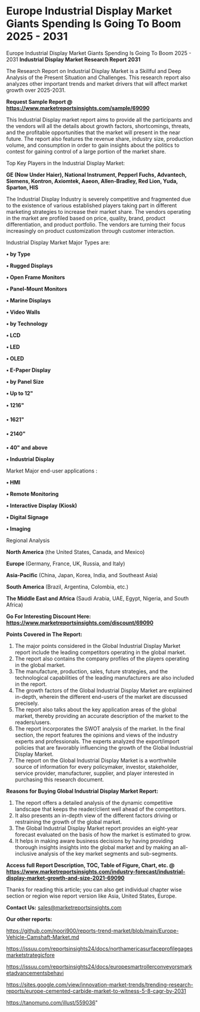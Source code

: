 # Europe Industrial Display Market Giants Spending Is Going To Boom 2025 - 2031
 Europe Industrial Display Market Giants Spending Is Going To Boom 2025 - 2031
<strong>Industrial Display Market Research Report 2031</strong>

The Research Report on Industrial Display Market is a Skillful and Deep Analysis of the Present Situation and Challenges. This research report also analyzes other important trends and market drivers that will affect market growth over 2025-2031.

<strong>Request Sample Report @ <a href=https://www.marketreportsinsights.com/sample/69090>https://www.marketreportsinsights.com/sample/69090</a></strong>

This Industrial Display market report aims to provide all the participants and the vendors will all the details about growth factors, shortcomings, threats, and the profitable opportunities that the market will present in the near future. The report also features the revenue share, industry size, production volume, and consumption in order to gain insights about the politics to contest for gaining control of a large portion of the market share.

Top Key Players in the Industrial Display Market:

<strong>GE (Now Under Haier), National Instrument, Pepperl Fuchs, Advantech, Siemens, Kontron, Axiomtek, Aaeon, Allen-Bradley, Red Lion, Yuda, Sparton, HIS</strong>

The Industrial Display Industry is severely competitive and fragmented due to the existence of various established players taking part in different marketing strategies to increase their market share. The vendors operating in the market are profiled based on price, quality, brand, product differentiation, and product portfolio. The vendors are turning their focus increasingly on product customization through customer interaction.

Industrial Display Market Major Types are:

<strong>• by Type

• Rugged Displays

• Open Frame Monitors

• Panel-Mount Monitors

• Marine Displays

• Video Walls

• by Technology

• LCD

• LED

• OLED

• E-Paper Display

• by Panel Size

• Up to 12&#34;

• 1216&#34;

• 1621&#34;

• 2140&#34;

• 40&#34; and above

• Industrial Display</strong>

Market Major end-user applications :

<strong>• HMI

• Remote Monitoring

• Interactive Display (Kiosk)

• Digital Signage

• Imaging</strong>

Regional Analysis

</u><strong><b>North America</b></strong> (the United States, Canada, and Mexico)

<strong><b>Europe </b></strong>(Germany, France, UK, Russia, and Italy)

<strong><b>Asia-Pacific</b></strong> (China, Japan, Korea, India, and Southeast Asia)

<strong><b>South America</b></strong> (Brazil, Argentina, Colombia, etc.)

<strong><b>The Middle East and Africa</b></strong> (Saudi Arabia, UAE, Egypt, Nigeria, and South Africa)

<strong>Go For Interesting Discount Here: <a href=https://www.marketreportsinsights.com/discount/69090>https://www.marketreportsinsights.com/discount/69090</a></strong>

<strong>Points Covered in The Report:</strong>
<ol>
  <li>The major points considered in the Global Industrial Display Market report include the leading competitors operating in the global market.</li>
  <li>The report also contains the company profiles of the players operating in the global market.</li>
  <li>The manufacture, production, sales, future strategies, and the technological capabilities of the leading manufacturers are also included in the report.</li>
  <li>The growth factors of the Global Industrial Display Market are explained in-depth, wherein the different end-users of the market are discussed precisely.</li>
  <li>The report also talks about the key application areas of the global market, thereby providing an accurate description of the market to the readers/users.</li>
  <li>The report incorporates the SWOT analysis of the market. In the final section, the report features the opinions and views of the industry experts and professionals. The experts analyzed the export/import policies that are favorably influencing the growth of the Global Industrial Display Market.</li>
  <li>The report on the Global Industrial Display Market is a worthwhile source of information for every policymaker, investor, stakeholder, service provider, manufacturer, supplier, and player interested in purchasing this research document.</li>
</ol>
<strong>Reasons for Buying Global Industrial Display Market Report:</strong>

<ol>
  <li>The report offers a detailed analysis of the dynamic competitive landscape that keeps the reader/client well ahead of the competitors.</li>
  <li>It also presents an in-depth view of the different factors driving or restraining the growth of the global market.</li>
  <li>The Global Industrial Display Market report provides an eight-year forecast evaluated on the basis of how the market is estimated to grow.</li>
  <li>It helps in making aware business decisions by having providing thorough insights insights into the global market and by making an all-inclusive analysis of the key market segments and sub-segments.</li>
</ol>
<strong>Access full Report Description, TOC, Table of Figure, Chart, etc. @ <a href=https://www.marketreportsinsights.com/industry-forecast/industrial-display-market-growth-and-size-2021-69090>https://www.marketreportsinsights.com/industry-forecast/industrial-display-market-growth-and-size-2021-69090</a></strong>


Thanks for reading this article; you can also get individual chapter wise section or region wise report version like Asia, United States, Europe.

<strong>Contact Us:</strong>
sales@marketreportsinsights.com

<strong>Our other reports:</strong>

<a href=https://github.com/noori900/reports-trend-market/blob/main/Europe-Vehicle-Camshaft-Market.md>https://github.com/noori900/reports-trend-market/blob/main/Europe-Vehicle-Camshaft-Market.md</a>

<a href=https://issuu.com/reportsinsights24/docs/northamericasurfaceprofilegagesmarketstrategicfore>https://issuu.com/reportsinsights24/docs/northamericasurfaceprofilegagesmarketstrategicfore</a>

<a href=https://issuu.com/reportsinsights24/docs/europesmartrollerconveyorsmarketadvancementsbehavi>https://issuu.com/reportsinsights24/docs/europesmartrollerconveyorsmarketadvancementsbehavi</a>

<a href=https://sites.google.com/view/innovation-market-trends/trending-research-reports/europe-cemented-carbide-market-to-witness-5-8-cagr-by-2031>https://sites.google.com/view/innovation-market-trends/trending-research-reports/europe-cemented-carbide-market-to-witness-5-8-cagr-by-2031</a>

<a href=https://tanomuno.com/illust/559036>https://tanomuno.com/illust/559036</a>"
